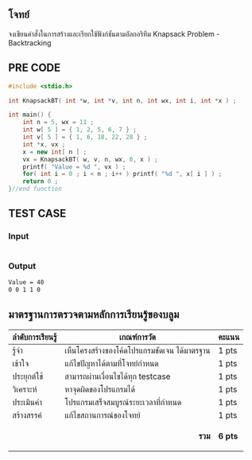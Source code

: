 ## โจทย์
จงเขียนคำสั่งในการสร้างและเรียกใช้ฟังก์ชันตามอัลกอริทึม Knapsack Problem - Backtracking

## PRE CODE
```c++
#include <stdio.h>

int KnapsackBT( int *w, int *v, int n, int wx, int i, int *x ) ;

int main() {
    int n = 5, wx = 11 ;
    int w[ 5 ] = { 1, 2, 5, 6, 7 } ;
    int v[ 5 ] = { 1, 6, 18, 22, 28 } ;
    int *x, vx ;
    x = new int[ n ] ;
    vx = KnapsackBT( w, v, n, wx, 0, x ) ;
    printf( "Value = %d ", vx ) ;
    for( int i = 0 ; i < n ; i++ ) printf( "%d ", x[ i ] ) ;
    return 0 ;
}//end function
```

## TEST CASE
### Input
```bash

```
### Output
```bash
Value = 40
0 0 1 1 0
```

## มาตรฐานการตรวจตามหลักการเรียนรู้ของบลูม
| ลำดับการเรียนรู้ | เกณฑ์การวัด | คะแนน |
| -------- | -------- | -------- |
| รู้จำ | เห็นโครงสร้างของโค้ดโปรแกรมชัดเจน ได้มาตรฐาน | 1 pts |
| เข้าใจ | แก้ไขปัญหาได้ตามที่โจทย์กำหนด | 1 pts |
| ประยุกต์ใช้ | สามารถผ่านเงื่อนไขได้ทุก testcase | 1 pts |
| วิเคราะห์ | หาจุดผิดของโปรแกรมได้ | 1 pts |
| ประเมินค่า | โปรแกรมเสร็จสมบูรณ์ระยะเวลาที่กำหนด | 1 pts |
| สร้างสรรค์ | แก้ไขสถานการณ์ของโจทย์ | 1 pts |
||<p style='text-align: right !important;'>**รวม**</p>|**6 pts**|
